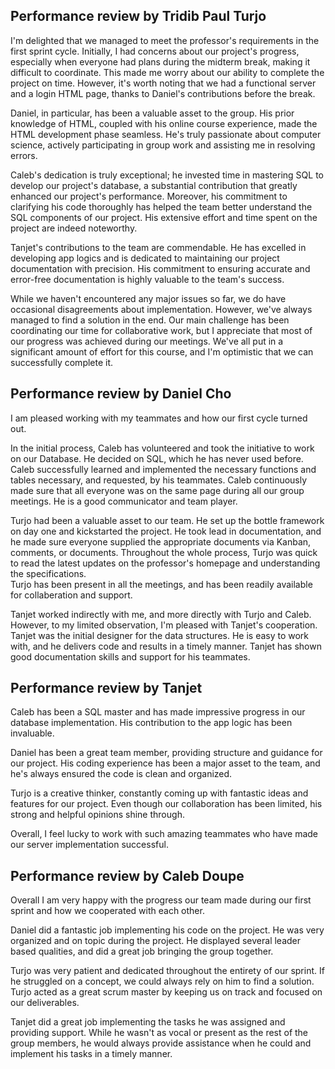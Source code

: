 ## Performance review by Tridib Paul Turjo

I'm delighted that we managed to meet the professor's requirements in the first sprint cycle. Initially, I had concerns 
about our project's progress, especially when everyone had plans during the midterm break, making it difficult to coordinate. 
This made me worry about our ability to complete the project on time. However, it's worth noting that we had a functional
server and a login HTML page, thanks to Daniel's contributions before the break.

Daniel, in particular, has been a valuable asset to the group. His prior knowledge of HTML, coupled with his online course 
experience, made the HTML development phase seamless. He's truly passionate about computer science, actively participating 
in group work and assisting me in resolving errors.

Caleb's dedication is truly exceptional; he invested time in mastering SQL to develop our project's database, a substantial
contribution that greatly enhanced our project's performance. Moreover, his commitment to clarifying his code thoroughly 
has helped the team better understand the SQL components of our project. His extensive effort and time spent on the project 
are indeed noteworthy.

Tanjet's contributions to the team are commendable. He has excelled in developing app logics and is dedicated to 
maintaining our project documentation with precision. His commitment to ensuring accurate and error-free documentation is
highly valuable to the team's success.

While we haven't encountered any major issues so far, we do have occasional disagreements about implementation. However,
we've always managed to find a solution in the end. Our main challenge has been coordinating our time for collaborative work,
but I appreciate that most of our progress was achieved during our meetings. We've all put in a significant amount of effort
for this course, and I'm optimistic that we can successfully complete it.



## Performance review by Daniel Cho
I am pleased working with my teammates and how our first cycle turned out.

In the initial process, Caleb has volunteered and took the initiative to work on our Database. He decided on SQL, which he has never used before. 
Caleb successfully learned and implemented the necessary functions and tables necessary, and requested, by his teammates.
Caleb continuously made sure that all everyone was on the same page during all our group meetings.
He is a good communicator and team player.

Turjo had been a valuable asset to our team. He set up the bottle framework on day one and kickstarted the project.
He took lead in documentation, and he made sure everyone supplied the appropriate documents via Kanban, comments, or documents.
Throughout the whole process, Turjo was quick to read the latest updates on the professor's homepage and understanding the specifications.  
Turjo has been present in all the meetings, and has been readily available for collaberation and support.

Tanjet worked indirectly with me, and more directly with Turjo and Caleb. However, to my limited observation, I'm pleased with Tanjet's cooperation.
Tanjet was the initial designer for the data structures. He is easy to work with, and he delivers code and results in a timely manner. 
Tanjet has shown good documentation skills and support for his teammates. 



## Performance review by Tanjet

Caleb has been a SQL master and has made impressive progress in our database implementation. His contribution to the app logic has been invaluable. 

Daniel has been a great team member, providing structure and guidance for our project. His coding experience has been a major asset to the team, and he's always ensured the code is clean and organized. 

Turjo is a creative thinker, constantly coming up with fantastic ideas and features for our project. Even though our collaboration has been limited, his strong and helpful opinions shine through. 

Overall, I feel lucky to work with such amazing teammates who have made our server implementation successful.



## Performance review by Caleb Doupe
Overall I am very happy with the progress our team made during our first sprint and how we cooperated with each other.

Daniel did a fantastic job implementing his code on the project. He was very organized and on topic during the project. 
He displayed several leader based qualities, and did a great job bringing the group together.

Turjo was very patient and dedicated throughout the entirety of our sprint. If he struggled on a concept, we could always
rely on him to find a solution. Turjo acted as a great scrum master by keeping us on track and focused on our deliverables.

Tanjet did a great job implementing the tasks he was assigned and providing support. While he wasn't as vocal or present 
as the rest of the group members, he would always provide assistance when he could and implement his tasks in a timely manner.